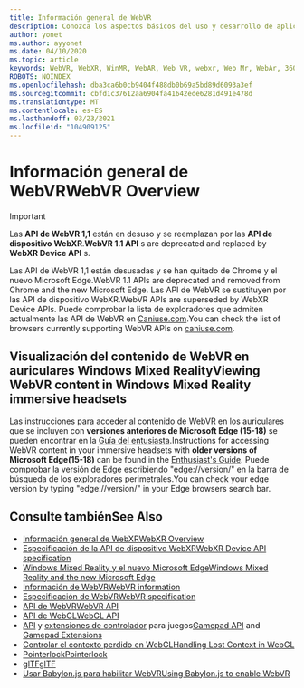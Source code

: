 ```yaml
---
title: Información general de WebVR
description: Conozca los aspectos básicos del uso y desarrollo de aplicaciones de WebVR que se ejecutan en auriculares Windows Mixed Reality.
author: yonet
ms.author: ayyonet
ms.date: 04/10/2020
ms.topic: article
keywords: WebVR, WebXR, WinMR, WebAR, Web VR, webxr, Web Mr, WebAr, 360, 360 vídeo, 360 vídeos, 360 Photo, 360 photos, 360 Content, Web inmersivo, immersiveweb, IW
ROBOTS: NOINDEX
ms.openlocfilehash: dba3ca6b0cb9404f488db0b69a5bd89d6093a3ef
ms.sourcegitcommit: cbfd1c37612aa6904fa41642ede6281d491e478d
ms.translationtype: MT
ms.contentlocale: es-ES
ms.lasthandoff: 03/23/2021
ms.locfileid: "104909125"
---
```

# <a name="webvr-overview"></a><span data-ttu-id="534ff-104">Información general de WebVR</span><span class="sxs-lookup"><span data-stu-id="534ff-104">WebVR Overview</span></span>

> [!IMPORTANT]
> <span data-ttu-id="534ff-105">Las **API de WebVR 1,1** están en desuso y se reemplazan por las **API de dispositivo WebXR**.</span><span class="sxs-lookup"><span data-stu-id="534ff-105">**WebVR 1.1 API** s are deprecated and replaced by **WebXR Device API** s.</span></span>

<span data-ttu-id="534ff-106">Las API de WebVR 1,1 están desusadas y se han quitado de Chrome y el nuevo Microsoft Edge.</span><span class="sxs-lookup"><span data-stu-id="534ff-106">WebVR 1.1 APIs are deprecated and removed from Chrome and the new Microsoft Edge.</span></span> <span data-ttu-id="534ff-107">Las API de WebVR se sustituyen por las API de dispositivo WebXR.</span><span class="sxs-lookup"><span data-stu-id="534ff-107">WebVR APIs are superseded by WebXR Device APIs.</span></span> <span data-ttu-id="534ff-108">Puede comprobar la lista de exploradores que admiten actualmente las API de WebVR en [Caniuse.com](https://caniuse.com/#search=webvr).</span><span class="sxs-lookup"><span data-stu-id="534ff-108">You can check the list of browsers currently supporting WebVR APIs on [caniuse.com](https://caniuse.com/#search=webvr).</span></span>

## <a name="viewing-webvr-content-in-windows-mixed-reality-immersive-headsets"></a><span data-ttu-id="534ff-109">Visualización del contenido de WebVR en auriculares Windows Mixed Reality</span><span class="sxs-lookup"><span data-stu-id="534ff-109">Viewing WebVR content in Windows Mixed Reality immersive headsets</span></span>

<span data-ttu-id="534ff-110">Las instrucciones para acceder al contenido de WebVR en los auriculares que se incluyen con **versiones anteriores de Microsoft Edge (15-18)** se pueden encontrar en la [Guía del entusiasta](/windows/mixed-reality/enthusiast-guide/webvr).</span><span class="sxs-lookup"><span data-stu-id="534ff-110">Instructions for accessing WebVR content in your immersive headsets with **older versions of Microsoft Edge(15-18)** can be found in the [Enthusiast's Guide](/windows/mixed-reality/enthusiast-guide/webvr).</span></span> <span data-ttu-id="534ff-111">Puede comprobar la versión de Edge escribiendo "edge://version/" en la barra de búsqueda de los exploradores perimetrales.</span><span class="sxs-lookup"><span data-stu-id="534ff-111">You can check your edge version by typing "edge://version/" in your Edge browsers search bar.</span></span>

## <a name="see-also"></a><span data-ttu-id="534ff-112">Consulte también</span><span class="sxs-lookup"><span data-stu-id="534ff-112">See Also</span></span>

* [<span data-ttu-id="534ff-113">Información general de WebXR</span><span class="sxs-lookup"><span data-stu-id="534ff-113">WebXR Overview</span></span>](webxr-overview.md)
* [<span data-ttu-id="534ff-114">Especificación de la API de dispositivo WebXR</span><span class="sxs-lookup"><span data-stu-id="534ff-114">WebXR Device API specification</span></span>](https://immersive-web.github.io/webxr/)
* [<span data-ttu-id="534ff-115">Windows Mixed Reality y el nuevo Microsoft Edge</span><span class="sxs-lookup"><span data-stu-id="534ff-115">Windows Mixed Reality and the new Microsoft Edge</span></span>](/windows/mixed-reality/new-microsoft-edge)
* [<span data-ttu-id="534ff-116">Información de WebVR</span><span class="sxs-lookup"><span data-stu-id="534ff-116">WebVR information</span></span>](https://webvr.info)
* [<span data-ttu-id="534ff-117">Especificación de WebVR</span><span class="sxs-lookup"><span data-stu-id="534ff-117">WebVR specification</span></span>](https://w3c.github.io/webvr/)
* <span data-ttu-id="534ff-118">[API de WebVR](/previous-versions//mt806281(v=vs.85))</span><span class="sxs-lookup"><span data-stu-id="534ff-118">[WebVR API](/previous-versions//mt806281(v=vs.85))</span></span>
* <span data-ttu-id="534ff-119">[API de WebGL](/previous-versions/windows/internet-explorer/ie-developer/dev-guides/bg182648(v=vs.85))</span><span class="sxs-lookup"><span data-stu-id="534ff-119">[WebGL API](/previous-versions/windows/internet-explorer/ie-developer/dev-guides/bg182648(v=vs.85))</span></span>
* <span data-ttu-id="534ff-120">[API](https://msdn.microsoft.com/library/dn743630(v=vs.85).aspx) y [extensiones de controlador](https://w3c.github.io/gamepad/extensions.html) para juegos</span><span class="sxs-lookup"><span data-stu-id="534ff-120">[Gamepad API](https://msdn.microsoft.com/library/dn743630(v=vs.85).aspx) and [Gamepad Extensions](https://w3c.github.io/gamepad/extensions.html)</span></span>
* [<span data-ttu-id="534ff-121">Controlar el contexto perdido en WebGL</span><span class="sxs-lookup"><span data-stu-id="534ff-121">Handling Lost Context in WebGL</span></span>](https://www.khronos.org/webgl/wiki/HandlingContextLost)
* [<span data-ttu-id="534ff-122">Pointerlock</span><span class="sxs-lookup"><span data-stu-id="534ff-122">Pointerlock</span></span>](https://www.w3.org/TR/pointerlock/)
* [<span data-ttu-id="534ff-123">glTF</span><span class="sxs-lookup"><span data-stu-id="534ff-123">glTF</span></span>](https://www.khronos.org/gltf)
* [<span data-ttu-id="534ff-124">Usar Babylon.js para habilitar WebVR</span><span class="sxs-lookup"><span data-stu-id="534ff-124">Using Babylon.js to enable WebVR</span></span>](/windows/uwp/get-started/adding-webvr-to-a-babylonjs-game)